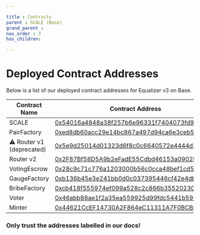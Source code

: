 ```yaml
---

title : Contracts
parent : SCALE (Base)
grand_parent :
nav_order : 3
has_children:

---
```


# Deployed Contract Addresses

Below is a list of our deployed contract addresses for Equalizer v3 on Base.


| Contract Name            |  Contract Address                          |
| -------------            |  ----------------------------------------- |
| SCALE                    | [0x54016a4848a38f257b6e96331f7404073fd9c32c](https://basescan.org/address/0x54016a4848a38f257b6e96331f7404073fd9c32c) |
| PairFactory              | [0xed8db60acc29e14bc867a497d94ca6e3ceb5ec04](https://basescan.org/address/0xed8db60acc29e14bc867a497d94ca6e3ceb5ec04) |
| ⚠ Router v1 (deprecated) | [0x5e9d25014d01323d6f8c0c6640572e4444d11c94](https://basescan.org/address/0x5e9d25014d01323d6f8c0c6640572e4444d11c94) |
| Router v2                | [0x2F87Bf58D5A9b2eFadE55Cdbd46153a0902be6FA](https://basescan.org/address/0x2F87Bf58D5A9b2eFadE55Cdbd46153a0902be6FA) |
| VotingEscrow             | [0x28c9c71c776a1203000b56c0cca48bef1cd51c53](https://basescan.org/address/0x28c9c71c776a1203000b56c0cca48bef1cd51c53) |
| GaugeFactory             | [0xb136b45e3e241bb0d0c037395446cf42e4db13d6](https://basescan.org/address/0xb136b45e3e241bb0d0c037395446cf42e4db13d6) |
| BribeFactory             | [0xcb418f555974ef099a528c2c866b35520230ae18](https://basescan.org/address/0xcb418f555974ef099a528c2c866b35520230ae18) |
| Voter                    | [0x46abb88ae1f2a35ea559925d99fdc5441b592687](https://basescan.org/address/0x46abb88ae1f2a35ea559925d99fdc5441b592687) |
| Minter                   | [0x44621CcEF14730A2F864eC11311A7F0BCB005685](https://basescan.org/address/0x44621CcEF14730A2F864eC11311A7F0BCB005685) |



### Only trust the addresses labelled in our docs!
